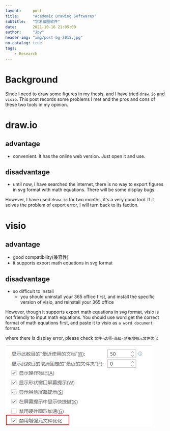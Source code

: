 ```yaml
---
layout:     post
title:      "Academic Drawing Softwares"
subtitle:   "学术绘图软件"
date:       2021-10-16 21:05:00
author:     "Jpy"
header-img: "img/post-bg-2015.jpg"
no-catalog: true
tags:
    - Research
---
```


# Background

Since I need to draw some figures in my thesis, and I have tried `draw.io` and `visio`. This post records some problems I met and the pros and cons of these two tools in my opinion.

# draw.io

## advantage

* convenient. It has the online web version. Just open it and use.

## disadvantage

* until now, I have searched the internet, there is no way to export figures in svg format with math equations. There will be some display bugs.

However, I have used `draw.io` for two months, it's a very good tool. If it solves the problem of export error, I will turn back to its faction.

# visio

## advantage

* good compatibility(兼容性)
* it supports export math equations in svg format

## disadvantage

* so difficult to install
  * you should uninstall your 365 office first, and install the specific version of visio, and reinstall your 365 office

However, though it supports export math equations in svg format, visio is not friendly to input math equations. You should use word get the correct format of math equations first, and paste it to visio as `a word document` format.

where there is display error, please check  `文件-选项-高级-禁用增强元文件优化`

![image-20211019202101829](https://raw.githubusercontent.com/Jia-py/blog_picture/master/img/image-20211019202101829.png)

